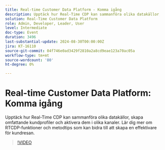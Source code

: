 ```yaml
---
title: Real-time Customer Data Platform - Komma igång
description: Upptäck hur Real-Time CDP kan sammanföra olika datakällor, skapa omfattande kundprofiler och aktivera dem i olika kanaler. Lär dig mer om RTCDP-funktioner och metodtips som kan bidra till att skapa en effektivare ​ för kundresan.
solution: Real-Time Customer Data Platform
role: Admin, Developer, Leader, User
level: Intermediate
doc-type: Event
duration: 3496
last-substantial-update: 2024-08-30T00:00:00Z
jira: KT-16110
source-git-commit: 04f746e0ad3429f2810a2a8cd9eae123a70ac05a
workflow-type: tm+mt
source-wordcount: '80'
ht-degree: 0%

---
```



# Real-time Customer Data Platform: Komma igång

Upptäck hur Real-Time CDP kan sammanföra olika datakällor, skapa omfattande kundprofiler och aktivera dem i olika kanaler. Lär dig mer om RTCDP-funktioner och metodtips som kan bidra till att skapa en effektivare &#x200B; för kundresan.

>[!VIDEO](https://video.tv.adobe.com/v/3433224/?learn=on)
